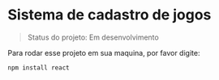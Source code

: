 <h1>Sistema de cadastro de jogos</h1>

>Status do projeto: Em desenvolvimento

Para rodar esse projeto em sua maquina, por favor digite:

```
npm install react
```
